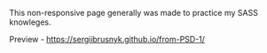 This non-responsive page generally was made to practice my SASS knowleges. <br>

Preview - https://sergiibrusnyk.github.io/from-PSD-1/
